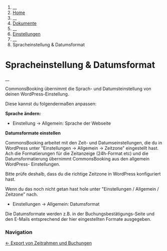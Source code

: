   1. __
  2. [ Home  ](https://commonsbooking.org/)
  3. __
  4. [ Dokumente  ](https://commonsbooking.org/dokumentation/)
  5. __
  6. [ Einstellungen  ](https://commonsbooking.org/docs/einstellungen-2/)
  7. __
  8. Spracheinstellung & Datumsformat 

#  Spracheinstellung & Datumsformat

__

CommonsBooking übernimmt die Sprach- und Datumsteinstellung von deinen
WordPress-Einstellung.

Diese kannst du folgendermaßen anpassen:

**Sprache ändern:**

  * Einstellung -> Allgemein: Sprache der Webseite 

**Datumsformate einstellen**

CommonsBooking arbeitet mit den Zeit- und Datumseinstellungen, die du in
WordPress unter "Einstellungen -> Allgemein -> Zeitzone" eingestellt hast. Ach
die Formatierungen für die Zeitanzeige (24h-Format etc) und die
Datumsformatierung übernimmt CommonsBooking aus den allgemein WordPress-
Einstellungen.

Bitte prüfe deshalb, dass du die richtige Zeitzone in WordPress konfiguriert
hast.

Wenn du das noch nicht getan hast hole unter "Einstellungen / Allgemein /
Zeitzone" nach.

  * Einstellungen -> Allgemein: Datumsformat 

Die Datumsformate werden z.B. in der Buchungsbestätigungs-Seite und den
E-Mails entsprechend der hier eingestellten Formate ausgegeben.

###  Navigation

[ ← Export von Zeitrahmen und Buchungen
](https://commonsbooking.org/docs/einstellungen-2/export/)

